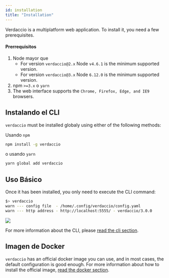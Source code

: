 ```yaml
---
id: installation
title: "Installation"
---
```

Verdaccio is a multiplatform web application. To install it, you need a few prerequisites.

#### Prerrequisitos

1. Node mayor que 
    - For version `verdaccio@2.x` Node `v4.6.1` is the minimum supported version.
    - For version `verdaccio@3.x` Node `6.12.0` is the minimum supported version.
2. npm `>=3.x` o `yarn`
3. The web interface supports the `Chrome, Firefox, Edge, and IE9` browsers.

## Instalando el CLI

`verdaccio` must be installed globaly using either of the following methods:

Usando `npm`

```bash
npm install -g verdaccio
```

o usando `yarn`

```bash
yarn global add verdaccio
```

## Uso Básico

Once it has been installed, you only need to execute the CLI command:

```bash
$> verdaccio
warn --- config file  - /home/.config/verdaccio/config.yaml
warn --- http address - http://localhost:5555/ - verdaccio/3.0.0
```

![](https://cdn-images-1.medium.com/max/720/1*jDHnZ7_68u5s1lFK2cygnA.gif)

For more information about the CLI, please [read the cli section](cli.md).

## Imagen de Docker

`verdaccio` has an official docker image you can use, and in most cases, the default configuration is good enough. For more information about how to install the official image, [read the docker section](docker.md).